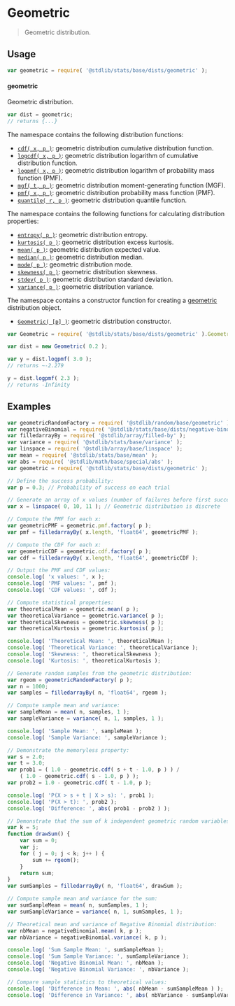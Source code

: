 <!--

@license Apache-2.0

Copyright (c) 2018 The Stdlib Authors.

Licensed under the Apache License, Version 2.0 (the "License");
you may not use this file except in compliance with the License.
You may obtain a copy of the License at

   http://www.apache.org/licenses/LICENSE-2.0

Unless required by applicable law or agreed to in writing, software
distributed under the License is distributed on an "AS IS" BASIS,
WITHOUT WARRANTIES OR CONDITIONS OF ANY KIND, either express or implied.
See the License for the specific language governing permissions and
limitations under the License.

-->

# Geometric

> Geometric distribution.

<section class="usage">

## Usage

```javascript
var geometric = require( '@stdlib/stats/base/dists/geometric' );
```

#### geometric

Geometric distribution.

```javascript
var dist = geometric;
// returns {...}
```

The namespace contains the following distribution functions:

<!-- <toc pattern="*+(cdf|pmf|mgf|quantile)*"> -->

<div class="namespace-toc">

-   <span class="signature">[`cdf( x, p )`][@stdlib/stats/base/dists/geometric/cdf]</span><span class="delimiter">: </span><span class="description">geometric distribution cumulative distribution function.</span>
-   <span class="signature">[`logcdf( x, p )`][@stdlib/stats/base/dists/geometric/logcdf]</span><span class="delimiter">: </span><span class="description">geometric distribution logarithm of cumulative distribution function.</span>
-   <span class="signature">[`logpmf( x, p )`][@stdlib/stats/base/dists/geometric/logpmf]</span><span class="delimiter">: </span><span class="description">geometric distribution logarithm of probability mass function (PMF).</span>
-   <span class="signature">[`mgf( t, p )`][@stdlib/stats/base/dists/geometric/mgf]</span><span class="delimiter">: </span><span class="description">geometric distribution moment-generating function (MGF).</span>
-   <span class="signature">[`pmf( x, p )`][@stdlib/stats/base/dists/geometric/pmf]</span><span class="delimiter">: </span><span class="description">geometric distribution probability mass function (PMF).</span>
-   <span class="signature">[`quantile( r, p )`][@stdlib/stats/base/dists/geometric/quantile]</span><span class="delimiter">: </span><span class="description">geometric distribution quantile function.</span>

</div>

<!-- </toc> -->

The namespace contains the following functions for calculating distribution properties:

<!-- <toc pattern="*+(entropy|kurtosis|mean|median|mode|skewness|stdev|variance)*"> -->

<div class="namespace-toc">

-   <span class="signature">[`entropy( p )`][@stdlib/stats/base/dists/geometric/entropy]</span><span class="delimiter">: </span><span class="description">geometric distribution entropy.</span>
-   <span class="signature">[`kurtosis( p )`][@stdlib/stats/base/dists/geometric/kurtosis]</span><span class="delimiter">: </span><span class="description">geometric distribution excess kurtosis.</span>
-   <span class="signature">[`mean( p )`][@stdlib/stats/base/dists/geometric/mean]</span><span class="delimiter">: </span><span class="description">geometric distribution expected value.</span>
-   <span class="signature">[`median( p )`][@stdlib/stats/base/dists/geometric/median]</span><span class="delimiter">: </span><span class="description">geometric distribution median.</span>
-   <span class="signature">[`mode( p )`][@stdlib/stats/base/dists/geometric/mode]</span><span class="delimiter">: </span><span class="description">geometric distribution mode.</span>
-   <span class="signature">[`skewness( p )`][@stdlib/stats/base/dists/geometric/skewness]</span><span class="delimiter">: </span><span class="description">geometric distribution skewness.</span>
-   <span class="signature">[`stdev( p )`][@stdlib/stats/base/dists/geometric/stdev]</span><span class="delimiter">: </span><span class="description">geometric distribution standard deviation.</span>
-   <span class="signature">[`variance( p )`][@stdlib/stats/base/dists/geometric/variance]</span><span class="delimiter">: </span><span class="description">geometric distribution variance.</span>

</div>

<!-- </toc> -->

The namespace contains a constructor function for creating a [geometric][geometric-distribution] distribution object.

<!-- <toc pattern="*ctor*"> -->

<div class="namespace-toc">

-   <span class="signature">[`Geometric( [p] )`][@stdlib/stats/base/dists/geometric/ctor]</span><span class="delimiter">: </span><span class="description">geometric distribution constructor.</span>

</div>

<!-- </toc> -->

```javascript
var Geometric = require( '@stdlib/stats/base/dists/geometric' ).Geometric;

var dist = new Geometric( 0.2 );

var y = dist.logpmf( 3.0 );
// returns ~-2.279

y = dist.logpmf( 2.3 );
// returns -Infinity
```

</section>

<!-- /.usage -->

<section class="examples">

## Examples

<!-- TODO: better examples -->

<!-- eslint no-undef: "error" -->

```javascript
var geometricRandomFactory = require( '@stdlib/random/base/geometric' ).factory;
var negativeBinomial = require( '@stdlib/stats/base/dists/negative-binomial' );
var filledarrayBy = require( '@stdlib/array/filled-by' );
var variance = require( '@stdlib/stats/base/variance' );
var linspace = require( '@stdlib/array/base/linspace' );
var mean = require( '@stdlib/stats/base/mean' );
var abs = require( '@stdlib/math/base/special/abs' );
var geometric = require( '@stdlib/stats/base/dists/geometric' );

// Define the success probability:
var p = 0.3; // Probability of success on each trial

// Generate an array of x values (number of failures before first success):
var x = linspace( 0, 10, 11 ); // Geometric distribution is discrete

// Compute the PMF for each x:
var geometricPMF = geometric.pmf.factory( p );
var pmf = filledarrayBy( x.length, 'float64', geometricPMF );

// Compute the CDF for each x:
var geometricCDF = geometric.cdf.factory( p );
var cdf = filledarrayBy( x.length, 'float64', geometricCDF );

// Output the PMF and CDF values:
console.log( 'x values: ', x );
console.log( 'PMF values: ', pmf );
console.log( 'CDF values: ', cdf );

// Compute statistical properties:
var theoreticalMean = geometric.mean( p );
var theoreticalVariance = geometric.variance( p );
var theoreticalSkewness = geometric.skewness( p );
var theoreticalKurtosis = geometric.kurtosis( p );

console.log( 'Theoretical Mean: ', theoreticalMean );
console.log( 'Theoretical Variance: ', theoreticalVariance );
console.log( 'Skewness: ', theoreticalSkewness );
console.log( 'Kurtosis: ', theoreticalKurtosis );

// Generate random samples from the geometric distribution:
var rgeom = geometricRandomFactory( p );
var n = 1000;
var samples = filledarrayBy( n, 'float64', rgeom );

// Compute sample mean and variance:
var sampleMean = mean( n, samples, 1 );
var sampleVariance = variance( n, 1, samples, 1 );

console.log( 'Sample Mean: ', sampleMean );
console.log( 'Sample Variance: ', sampleVariance );

// Demonstrate the memoryless property:
var s = 2.0;
var t = 3.0;
var prob1 = ( 1.0 - geometric.cdf( s + t - 1.0, p ) ) /
    ( 1.0 - geometric.cdf( s - 1.0, p ) );
var prob2 = 1.0 - geometric.cdf( t - 1.0, p );

console.log( 'P(X > s + t | X > s): ', prob1 );
console.log( 'P(X > t): ', prob2 );
console.log( 'Difference: ', abs( prob1 - prob2 ) );

// Demonstrate that the sum of k independent geometric random variables follows a negative binomial distribution:
var k = 5;
function drawSum() {
    var sum = 0;
    var j;
    for ( j = 0; j < k; j++ ) {
        sum += rgeom();
    }
    return sum;
}
var sumSamples = filledarrayBy( n, 'float64', drawSum );

// Compute sample mean and variance for the sum:
var sumSampleMean = mean( n, sumSamples, 1 );
var sumSampleVariance = variance( n, 1, sumSamples, 1 );

// Theoretical mean and variance of Negative Binomial distribution:
var nbMean = negativeBinomial.mean( k, p );
var nbVariance = negativeBinomial.variance( k, p );

console.log( 'Sum Sample Mean: ', sumSampleMean );
console.log( 'Sum Sample Variance: ', sumSampleVariance );
console.log( 'Negative Binomial Mean: ', nbMean );
console.log( 'Negative Binomial Variance: ', nbVariance );

// Compare sample statistics to theoretical values:
console.log( 'Difference in Mean: ', abs( nbMean - sumSampleMean ) );
console.log( 'Difference in Variance: ', abs( nbVariance - sumSampleVariance ) );
```

</section>

<!-- /.examples -->

<!-- Section for related `stdlib` packages. Do not manually edit this section, as it is automatically populated. -->

<section class="related">

</section>

<!-- /.related -->

<!-- Section for all links. Make sure to keep an empty line after the `section` element and another before the `/section` close. -->

<section class="links">

[geometric-distribution]: https://en.wikipedia.org/wiki/Geometric_distribution

<!-- <toc-links> -->

[@stdlib/stats/base/dists/geometric/ctor]: https://github.com/stdlib-js/stdlib/tree/develop/lib/node_modules/%40stdlib/stats/base/dists/geometric/ctor

[@stdlib/stats/base/dists/geometric/entropy]: https://github.com/stdlib-js/stdlib/tree/develop/lib/node_modules/%40stdlib/stats/base/dists/geometric/entropy

[@stdlib/stats/base/dists/geometric/kurtosis]: https://github.com/stdlib-js/stdlib/tree/develop/lib/node_modules/%40stdlib/stats/base/dists/geometric/kurtosis

[@stdlib/stats/base/dists/geometric/mean]: https://github.com/stdlib-js/stdlib/tree/develop/lib/node_modules/%40stdlib/stats/base/dists/geometric/mean

[@stdlib/stats/base/dists/geometric/median]: https://github.com/stdlib-js/stdlib/tree/develop/lib/node_modules/%40stdlib/stats/base/dists/geometric/median

[@stdlib/stats/base/dists/geometric/mode]: https://github.com/stdlib-js/stdlib/tree/develop/lib/node_modules/%40stdlib/stats/base/dists/geometric/mode

[@stdlib/stats/base/dists/geometric/skewness]: https://github.com/stdlib-js/stdlib/tree/develop/lib/node_modules/%40stdlib/stats/base/dists/geometric/skewness

[@stdlib/stats/base/dists/geometric/stdev]: https://github.com/stdlib-js/stdlib/tree/develop/lib/node_modules/%40stdlib/stats/base/dists/geometric/stdev

[@stdlib/stats/base/dists/geometric/variance]: https://github.com/stdlib-js/stdlib/tree/develop/lib/node_modules/%40stdlib/stats/base/dists/geometric/variance

[@stdlib/stats/base/dists/geometric/cdf]: https://github.com/stdlib-js/stdlib/tree/develop/lib/node_modules/%40stdlib/stats/base/dists/geometric/cdf

[@stdlib/stats/base/dists/geometric/logcdf]: https://github.com/stdlib-js/stdlib/tree/develop/lib/node_modules/%40stdlib/stats/base/dists/geometric/logcdf

[@stdlib/stats/base/dists/geometric/logpmf]: https://github.com/stdlib-js/stdlib/tree/develop/lib/node_modules/%40stdlib/stats/base/dists/geometric/logpmf

[@stdlib/stats/base/dists/geometric/mgf]: https://github.com/stdlib-js/stdlib/tree/develop/lib/node_modules/%40stdlib/stats/base/dists/geometric/mgf

[@stdlib/stats/base/dists/geometric/pmf]: https://github.com/stdlib-js/stdlib/tree/develop/lib/node_modules/%40stdlib/stats/base/dists/geometric/pmf

[@stdlib/stats/base/dists/geometric/quantile]: https://github.com/stdlib-js/stdlib/tree/develop/lib/node_modules/%40stdlib/stats/base/dists/geometric/quantile

<!-- </toc-links> -->

</section>

<!-- /.links -->
